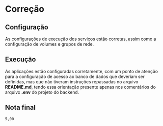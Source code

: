 # Correção

## Configuração

As configurações de execução dos serviços estão corretas, assim como a configuração de volumes e grupos de rede.

## Execução

As aplicações estão configuradas corretamente, com um ponto de atenção para a configuração de acesso ao banco de dados que deveriam ser definidas, mas que não tiveram instruções repassadas no arquivo **README.md**, tendo essa orientação presente apenas nos comentários do arquivo **.env** do projeto do backend.

## Nota final

`5,00`
